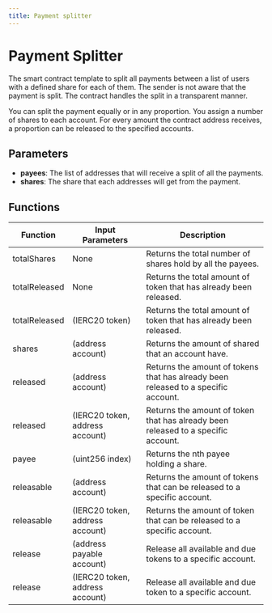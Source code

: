 ```yaml
---
title: Payment splitter
---
```


# Payment Splitter

The smart contract template to split all payments between a list of users with a defined share for each of them.
The sender is not aware that the payment is split. The contract handles the split in a transparent manner.

You can split the payment equally or in any proportion. You assign a number of shares to each account. For every amount the contract address receives, a proportion can be released to the specified accounts.

## Parameters

- **payees**: The list of addresses that will receive a split of all the payments.
- **shares**: The share that each addresses will get from the payment.


## Functions

| Function | Input Parameters | Description |
| --- | --- | --- |
| totalShares | None | Returns the total number of shares hold by all the payees. |
| totalReleased | None | Returns the total amount of token that has already been released. |
| totalReleased | (IERC20 token) | Returns the total amount of token that has already been released. |
| shares | (address account) | Returns the amount of shared that an account have. |
| released | (address account) | Returns the amount of tokens that has already been released to a specific account. |
| released | (IERC20 token, address account) | Returns the amount of token that has already been released to a specific account. |
| payee | (uint256 index) | Returns the nth payee holding a share. |
| releasable | (address account) | Returns the amount of tokens that can be released to a specific account. |
| releasable | (IERC20 token, address account) | Returns the amount of token that can be released to a specific account. |
| release | (address payable account) | Release all available and due tokens to a specific account. |
| release | (IERC20 token, address account) | Release all available and due token to a specific account. |

